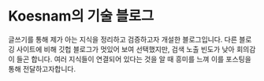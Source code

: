 # Koesnam의 기술 블로그
글쓰기를 통해 제가 아는 지식을 정리하고 검증하고자 개설한 블로그입니다.
다른 블로깅 사이트에 비해 깃헙 블로그가 멋있어 보여 선택했지만, 검색 노출 빈도가 낮아 회의감이 들곤 합니다.
여러 지식들이 연결되어 있다는 것을 알 때 흥미를 느껴 이를 포스팅을 통해 전달하고자합니다.
